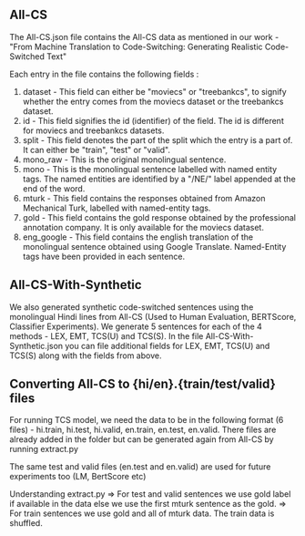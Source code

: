 ## All-CS
The All-CS.json file contains the All-CS data as mentioned in our work - "From Machine Translation to Code-Switching: Generating Realistic Code-Switched Text"

Each entry in the file contains the following fields :

1. dataset - This field can either be "moviecs" or "treebankcs", to signify whether the entry comes from the moviecs dataset or the treebankcs dataset.
2. id - This field signifies the id (identifier) of the field. The id is different for moviecs and treebankcs datasets.
3. split - This field denotes the part of the split which the entry is a part of. It can either be "train", "test" or "valid".
4. mono_raw - This is the original monolingual sentence.
5. mono - This is the monolingual sentence labelled with named entity tags. The named entities are identified by a "/NE/" label appended at the end of the word.
6. mturk - This field contains the responses obtained from Amazon Mechanical Turk, labelled with named-entity tags. 
7. gold - This field contains the gold response obtained by the professional annotation company. It is only available for the moviecs dataset.
8. eng_google - This field contains the english translation of the monolingual sentence obtained using Google Translate. Named-Entity tags have been provided in each sentence.

## All-CS-With-Synthetic
We also generated synthetic code-switched sentences using the monolingual Hindi lines from All-CS (Used to Human Evaluation, BERTScore, Classifier Experiments). We generate 5 sentences for each of the 4 methods - LEX, EMT, TCS(U) and TCS(S). In the file All-CS-With-Synthetic.json you can file additional fields for LEX, EMT, TCS(U) and TCS(S) along with the fields from above.

## Converting All-CS to {hi/en}.{train/test/valid} files

For running TCS model, we need the data to be in the following format (6 files) - hi.train, hi.test, hi.valid, en.train, en.test, en.valid. There files are already added in the folder but can be generated again from All-CS by running extract.py

The same test and valid files (en.test and en.valid) are used for future experiments too (LM, BertScore etc)

Understanding extract.py
=> For test and valid sentences we use gold label if available in the data else we use the first mturk sentence as the gold.
=> For train sentences we use gold and all of mturk data. The train data is shuffled.